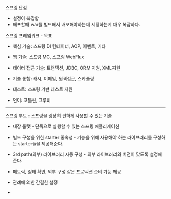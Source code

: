 
스프링 단점  

- 설정이 복잡합  
- 배포할때 war를 빌드해서 배포해야하는데 세팅하는게 매우 복잡하다.

스프링 프레임워크 - 목표

- 핵심 기술: 스프링 DI 컨테이너, AOP, 이벤트, 기타
    
- 웹 기술: 스프링 MC, 스프링 WebFlux
    
- 데이터 접근 기술: 트랜잭션, JDBC, ORM 지원, XML지원
    
- 기술 통합: 캐시, 이메일, 원격접근, 스케쥴링
    
- 테스트: 스프링 기반 테스트 지원
    
- 언어: 코틀린, 그루비



----

스프링 부트 : 스프링을 굉장히 편하게 사용할 수 있는 기술

- 내장 톰캣 - 단독으로 실행할 수 있는 스프링 애플리케이션
- 빌드 구성을 위한 starter 종속성 - 기능을 위해 사용해야 하는 라이브러리를 구성하는 starter들을 제공해준다.
- 3rd path(외부) 라이브러리 자동 구성 - 외부 라이브러리와 버전이 맞도록 설정해준다.
- 메트릭, 상태 확인, 외부 구성 같은 프로덕션 준비 기능 제공
    
- 관례에 의한 간결한 설정
- 